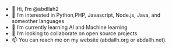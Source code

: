 - 👋 Hi, I’m @abdllah2
- 👀 I’m interested in Python,PHP, Javascript, Node.js, Java, and someother languages
- 🌱 I’m currently learning AI and Machine learning 
- 🌱 I’m looking to collaborate on open source projects
- 📫 You can reach me on my website (abdallh.org or abdallh.net).

<!---
abdllah2/abdllah2 is a ✨ special ✨ repository because its `README.md` (this file) appears on your GitHub profile.
You can click the Preview link to take a look at your changes.
--->
